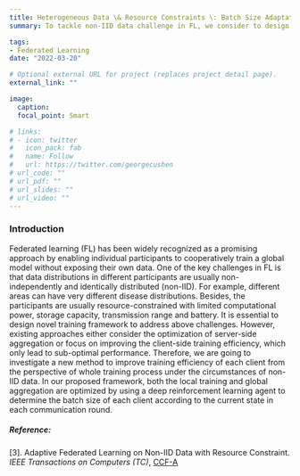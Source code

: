 ```yaml
---
title: Heterogeneous Data \& Resource Constraints \: Batch Size Adaptation
summary: To tackle non-IID data challenge in FL, we consider to design a new method to improve training efficiency of each client from the perspective of whole training process.

tags:
- Federated Learning
date: "2022-03-20"

# Optional external URL for project (replaces project detail page).
external_link: ""

image:
  caption: 
  focal_point: Smart

# links:
# - icon: twitter
#   icon_pack: fab
#   name: Follow
#   url: https://twitter.com/georgecushen
# url_code: ""
# url_pdf: ""
# url_slides: ""
# url_video: ""
---
```


<!-- ### **1. Heterogeneous Data & Resource Constraints: Batch Size Adaptation** -->
### Introduction

Federated learning (FL) has been widely recognized as a promising approach by enabling individual participants to cooperatively train a global model without exposing their own data. One of the key challenges in FL is that data distributions in different participants are usually non-independently and identically distributed (non-IID). For example, different areas can have very different disease distributions. Besides, the participants are usually resource-constrained with limited computational power, storage capacity, transmission range and battery. It is essential to design novel training framework to address above challenges. However, existing approaches either consider the optimization of server-side aggregation or focus on improving the client-side training efficiency, which only lead to sub-optimal performance. Therefore, we are going to investigate a new method to improve training efficiency of each client from the perspective of whole training process under the circumstances of non-IID data. In our proposed framework, both the local training and global aggregation are optimized by using a deep reinforcement learning agent to determine the batch size of each client according to the current state in each communication round.


##### Reference:

[3]. Adaptive Federated Learning on Non-IID Data with Resource Constraint. *IEEE Transactions on Computers (TC)*, <u>CCF-A</u>
